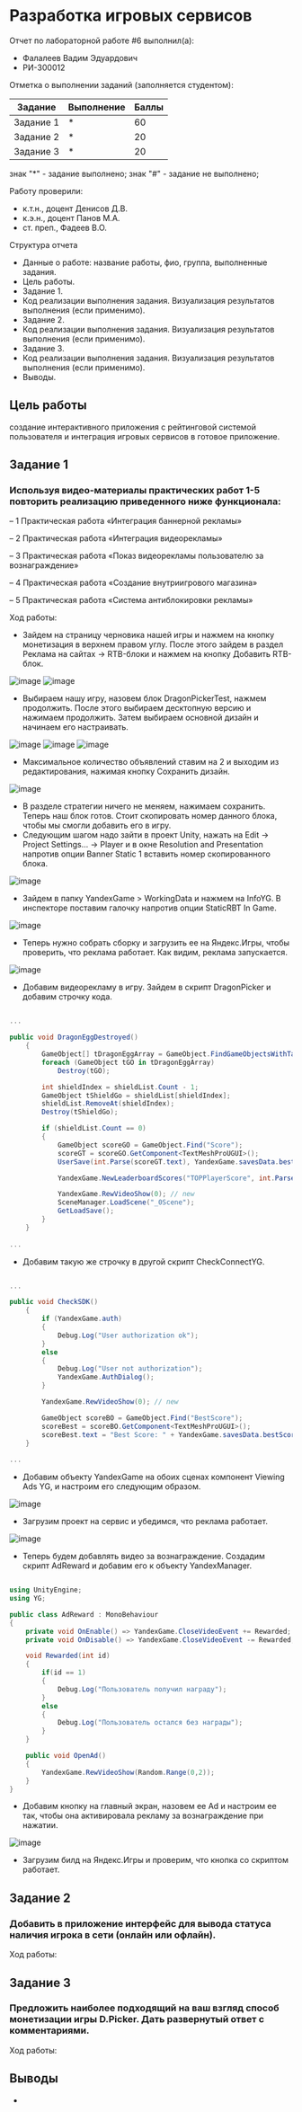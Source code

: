 # Разработка игровых сервисов
Отчет по лабораторной работе #6 выполнил(а):
- Фалалеев Вадим Эдуардович
- РИ-300012

Отметка о выполнении заданий (заполняется студентом):

| Задание | Выполнение | Баллы |
| ------ | ------ | ------ |
| Задание 1 | * | 60 |
| Задание 2 | * | 20 |
| Задание 3 | * | 20 |

знак "*" - задание выполнено; знак "#" - задание не выполнено;

Работу проверили:
- к.т.н., доцент Денисов Д.В.
- к.э.н., доцент Панов М.А.
- ст. преп., Фадеев В.О.

Структура отчета

- Данные о работе: название работы, фио, группа, выполненные задания.
- Цель работы.
- Задание 1.
- Код реализации выполнения задания. Визуализация результатов выполнения (если применимо).
- Задание 2.
- Код реализации выполнения задания. Визуализация результатов выполнения (если применимо).
- Задание 3.
- Код реализации выполнения задания. Визуализация результатов выполнения (если применимо).
- Выводы.

## Цель работы
создание интерактивного приложения с рейтинговой системой пользователя и интеграция игровых сервисов в готовое приложение.

## Задание 1
### Используя видео-материалы практических работ 1-5 повторить реализацию приведенного ниже функционала:

– 1 Практическая работа «Интеграция баннерной рекламы»

– 2 Практическая работа «Интеграция видеорекламы»

– 3 Практическая работа «Показ видеорекламы пользователю за вознаграждение»

– 4 Практическая работа «Создание внутриигрового магазина»

– 5 Практическая работа «Система антиблокировки рекламы»

Ход работы:

- Зайдем на страницу черновика нашей игры и нажмем на кнопку монетизация в верхнем правом углу. После этого зайдем в раздел Реклама на сайтах -> RTB-блоки и нажмем на кнопку Добавить RTB-блок.

![image](https://user-images.githubusercontent.com/54228342/206964938-69fb6721-b8d3-4013-905e-2a252b9389d2.png)
![image](https://user-images.githubusercontent.com/54228342/206964947-c0d6834b-25a5-4aeb-87fc-e3985c9f51ce.png)

- Выбираем нашу игру, назовем блок DragonPickerTest, нажмем продолжить. После этого выбираем десктопную версию и нажимаем продолжить. Затем выбираем основной дизайн и начинаем его настраивать.

![image](https://user-images.githubusercontent.com/54228342/206965581-e8ab8278-4150-4a61-97a7-cf662e6edb4a.png)
![image](https://user-images.githubusercontent.com/54228342/206965594-39a7cca7-b3d0-4764-9605-e4412b6ca699.png)
![image](https://user-images.githubusercontent.com/54228342/206965602-0c9a80b4-2923-4129-85f4-b86eb81ab3a7.png)

- Максимальное количество объявлений ставим на 2 и выходим из редактирования, нажимая кнопку Сохранить дизайн.

![image](https://user-images.githubusercontent.com/54228342/206965861-beb7cb65-ae9b-4130-9a11-ebb1b01b1c89.png)

- В разделе стратегии ничего не меняем, нажимаем сохранить. Теперь наш блок готов. Стоит скопировать номер данного блока, чтобы мы смогли добавить его в игру.
- Следующим шагом надо зайти в проект Unity, нажать на Edit -> Project Settings... -> Player и в окне Resolution and Presentation напротив опции Banner Static 1 вставить номер скопированного блока.

![image](https://user-images.githubusercontent.com/54228342/206966700-b3b75243-ad61-404c-8fdd-7c3244ea472e.png)

- Зайдем в папку YandexGame > WorkingData и нажмем на InfoYG. В инспекторе поставим галочку напротив опции StaticRBT In Game.

![image](https://user-images.githubusercontent.com/54228342/206967554-d1ee3aa8-8712-4bbe-a616-380733f94230.png)

- Теперь нужно собрать сборку и загрузить ее на Яндекс.Игры, чтобы проверить, что реклама работает. Как видим, реклама запускается.

![image](https://user-images.githubusercontent.com/54228342/206970299-e09dc066-882c-4ee7-87b6-8c5bb4598094.png)

- Добавим видеорекламу в игру. Зайдем в скрипт DragonPicker и добавим строчку кода.

```c#

...

public void DragonEggDestroyed()
    {
        GameObject[] tDragonEggArray = GameObject.FindGameObjectsWithTag("Dragon Egg");
        foreach (GameObject tGO in tDragonEggArray)
            Destroy(tGO);

        int shieldIndex = shieldList.Count - 1;
        GameObject tShieldGo = shieldList[shieldIndex];
        shieldList.RemoveAt(shieldIndex);
        Destroy(tShieldGo);

        if (shieldList.Count == 0)
        {
            GameObject scoreGO = GameObject.Find("Score");
            scoreGT = scoreGO.GetComponent<TextMeshProUGUI>();
            UserSave(int.Parse(scoreGT.text), YandexGame.savesData.bestScore);

            YandexGame.NewLeaderboardScores("TOPPlayerScore", int.Parse(scoreGT.text));

            YandexGame.RewVideoShow(0); // new
            SceneManager.LoadScene("_0Scene");
            GetLoadSave();
        }
    }
    
...

```

- Добавим такую же строчку в другой скрипт CheckConnectYG.

```c#

...

public void CheckSDK()
    {
        if (YandexGame.auth)
        {
            Debug.Log("User authorization ok");
        }
        else
        {
            Debug.Log("User not authorization");
            YandexGame.AuthDialog();
        }

        YandexGame.RewVideoShow(0); // new

        GameObject scoreBO = GameObject.Find("BestScore");
        scoreBest = scoreBO.GetComponent<TextMeshProUGUI>();
        scoreBest.text = "Best Score: " + YandexGame.savesData.bestScore.ToString();
    }
    
...

```

- Добавим объекту YandexGame на обоих сценах компонент Viewing Ads YG, и настроим его следующим образом.

![image](https://user-images.githubusercontent.com/54228342/206972806-ed8ee250-b22d-4ce2-a943-aae54c1f278a.png)

- Загрузим проект на сервис и убедимся, что реклама работает.

![image](https://user-images.githubusercontent.com/54228342/206977006-4e3d8fa5-8673-4756-9dd8-435f2548c41b.png)

- Теперь будем добавлять видео за вознаграждение. Создадим скрипт AdReward и добавим его к объекту YandexManager.

```c#

using UnityEngine;
using YG;

public class AdReward : MonoBehaviour
{
    private void OnEnable() => YandexGame.CloseVideoEvent += Rewarded;
    private void OnDisable() => YandexGame.CloseVideoEvent -= Rewarded;

    void Rewarded(int id)
    {
        if(id == 1)
        {
            Debug.Log("Пользователь получил награду");
        }
        else
        {
            Debug.Log("Пользователь остался без награды");
        }
    }

    public void OpenAd()
    {
        YandexGame.RewVideoShow(Random.Range(0,2));
    }
}

```

- Добавим кнопку на главный экран, назовем ее Ad и настроим ее так, чтобы она активировала рекламу за вознаграждение при нажатии.

![image](https://user-images.githubusercontent.com/54228342/206981061-e8af1013-b846-40d9-a2ca-7bba312dc561.png)

- Загрузим билд на Яндекс.Игры и проверим, что кнопка со скриптом работает.

## Задание 2
### Добавить в приложение интерфейс для вывода статуса наличия игрока в сети (онлайн или офлайн).

Ход работы:



## Задание 3
### Предложить наиболее подходящий на ваш взгляд способ монетизации игры D.Picker. Дать развернутый ответ с комментариями.

Ход работы:



## Выводы

- 
